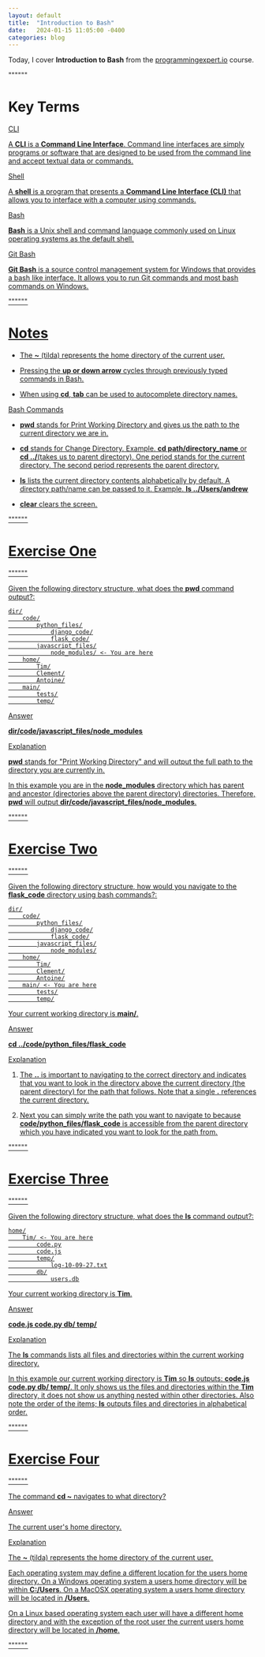 ```yaml
---
layout: default
title:  "Introduction to Bash"
date:   2024-01-15 11:05:00 -0400
categories: blog
---
```


Today, I cover __Introduction to Bash__ from the [programmingexpert.io][course-site] course.

""""""

# Key Terms

<u>CLI<u>

A __CLI__ is a __Command Line Interface__. Command line interfaces are simply programs or software that are designed to be used from the command line and accept textual data or commands.

<u>Shell<u>

A __shell__ is a program that presents a __Command Line Interface (CLI)__ that allows you to interface with a computer using commands.

<u>Bash<u>

__Bash__ is a Unix shell and command language commonly used on Linux operating systems as the default shell.

<u>Git Bash<u>

__Git Bash__ is a source control management system for Windows that provides a bash like interface. It allows you to run Git commands and most bash commands on Windows.

""""""

# Notes

- The __~__ (tilda) represents the home directory of the current user.

- Pressing the __up or down arrow__ cycles through previously typed commands in Bash.

- When using __cd__, __tab__ can be used to autocomplete directory names.

<u>Bash Commands<u>

- __pwd__ stands for Print Working Directory and gives us the path to the current directory we are in.

- __cd__ stands for Change Directory. Example. __cd path/directory_name__ or __cd ../__(takes us to parent directory). One period stands for the current directory. The second period represents the parent directory.

- __ls__ lists the current directory contents alphabetically by default. A directory path/name can be passed to it. Example. __ls ../Users/andrew__

- __clear__ clears the screen.

""""""

# Exercise One

""""""

Given the following directory structure, what does the __pwd__ command output?:

    dir/
        code/
            python_files/
                django_code/
                flask_code/
            javascript_files/
                node_modules/ <- You are here
        home/
            Tim/
            Clement/
            Antoine/
        main/
            tests/
            temp/

<u>Answer<u>

__dir/code/javascript_files/node_modules__

<u>Explanation<u>

__pwd__ stands for "Print Working Directory" and will output the full path to the directory you are currently in.

In this example you are in the __node_modules__ directory which has parent and ancestor (directories above the parent directory) directories. Therefore, __pwd__ will output __dir/code/javascript_files/node_modules__.

""""""

# Exercise Two

""""""

Given the following directory structure, how would you navigate to the __flask_code__ directory using bash commands?:

    dir/
        code/
            python_files/
                django_code/
                flask_code/
            javascript_files/
                node_modules/
        home/
            Tim/
            Clement/
            Antoine/
        main/ <- You are here
            tests/
            temp/

Your current working directory is __main/__.

<u>Answer<u>

__cd ../code/python_files/flask_code__

<u>Explanation<u>

1. The __..__ is important to navigating to the correct directory and indicates that you want to look in the directory above the current directory (the parent directory) for the path that follows. Note that a single __.__ references the current directory.

2. Next you can simply write the path you want to navigate to because __code/python_files/flask_code__ is accessible from the parent directory which you have indicated you want to look for the path from.

""""""

# Exercise Three

""""""

Given the following directory structure, what does the __ls__ command output?:

    home/
        Tim/ <- You are here
            code.py
            code.js
            temp/
                log-10-09-27.txt
            db/
                users.db

Your current working directory is __Tim__.

<u>Answer<u>

__code.js code.py db/ temp/__

<u>Explanation<u>

The __ls__ commands lists all files and directories within the current working directory.

In this example our current working directory is __Tim__ so __ls__ outputs: __code.js code.py db/ temp/__. It only shows us the files and directories within the __Tim__ directory, it does not show us anything nested within other directories. Also note the order of the items; __ls__ outputs files and directories in alphabetical order.

""""""

# Exercise Four

""""""

The command __cd ~__ navigates to what directory?

<u>Answer<u>

The current user's home directory.

<u>Explanation<u>

The __~__ (tilda) represents the home directory of the current user.

Each operating system may define a different location for the users home directory. On a Windows operating system a users home directory will be within __C:/Users__. On a MacOSX operating system a users home directory will be located in __/Users__.

On a Linux based operating system each user will have a different home directory and with the exception of the root user the current users home directory will be located in __/home__.

""""""

[course-site]: https://www.programmingexpert.io/index